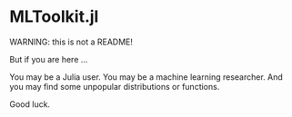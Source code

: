# MLToolkit.jl

WARNING: this is not a README!

But if you are here ...

You may be a Julia user.
You may be a machine learning researcher.
And you may find some unpopular distributions or functions.

Good luck.
